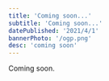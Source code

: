 ```yaml
---
title: 'Coming soon...'
subtitle: 'Coming soon...'
datePublished: '2021/4/1'
bannerPhoto: '/ogp.png'
desc: 'coming soon'
---
```


Coming soon.
